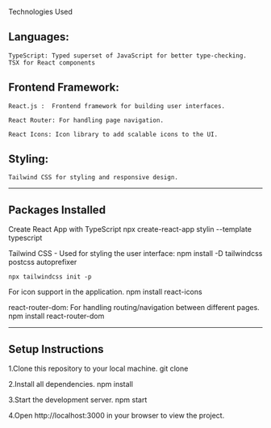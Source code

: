 Technologies Used

## Languages:
    TypeScript: Typed superset of JavaScript for better type-checking.
    TSX for React components

## Frontend Framework:
    React.js :  Frontend framework for building user interfaces.

    React Router: For handling page navigation.

    React Icons: Icon library to add scalable icons to the UI.

## Styling:
    Tailwind CSS for styling and responsive design.

------------------------------------------------------------------------------------

## Packages Installed

Create React App with TypeScript
    npx create-react-app stylin --template typescript

Tailwind CSS - Used for styling the user interface:
    npm install -D tailwindcss postcss autoprefixer

    npx tailwindcss init -p

For icon support in the application.
    npm install react-icons

react-router-dom: For handling routing/navigation between different pages.
    npm install react-router-dom

-----------------------------------------------------------------------------------    

## Setup Instructions

1.Clone this repository to your local machine.
    git clone 

2.Install all dependencies.
    npm install

3.Start the development server.
    npm start
    
4.Open http://localhost:3000 in your browser to view the project.







